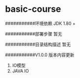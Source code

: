 # basic-course

###########环境依赖
JDK 1.80 +

###########部署步骤
暂无

###########目录结构描述
暂无


###########V1.0.0 版本内容更新
1. IO模型     
2. JAVA IO
